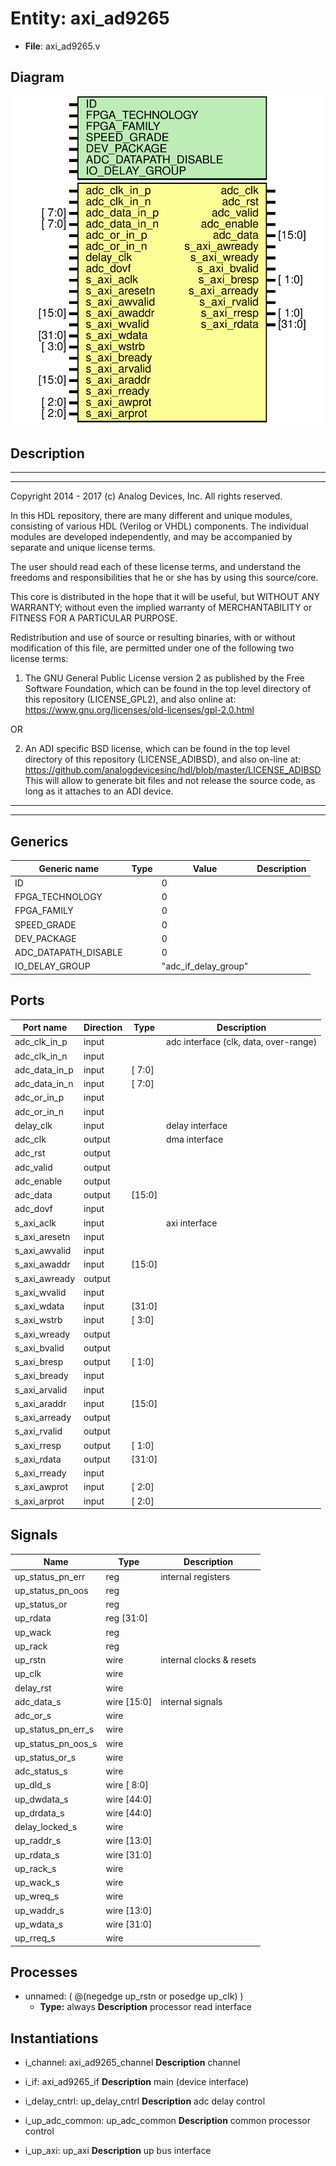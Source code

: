 # Entity: axi_ad9265

- **File**: axi_ad9265.v
## Diagram

![Diagram](axi_ad9265.svg "Diagram")
## Description

 ***************************************************************************
 ***************************************************************************
 Copyright 2014 - 2017 (c) Analog Devices, Inc. All rights reserved.

 In this HDL repository, there are many different and unique modules, consisting
 of various HDL (Verilog or VHDL) components. The individual modules are
 developed independently, and may be accompanied by separate and unique license
 terms.

 The user should read each of these license terms, and understand the
 freedoms and responsibilities that he or she has by using this source/core.

 This core is distributed in the hope that it will be useful, but WITHOUT ANY
 WARRANTY; without even the implied warranty of MERCHANTABILITY or FITNESS FOR
 A PARTICULAR PURPOSE.

 Redistribution and use of source or resulting binaries, with or without modification
 of this file, are permitted under one of the following two license terms:

   1. The GNU General Public License version 2 as published by the
      Free Software Foundation, which can be found in the top level directory
      of this repository (LICENSE_GPL2), and also online at:
      <https://www.gnu.org/licenses/old-licenses/gpl-2.0.html>

 OR

   2. An ADI specific BSD license, which can be found in the top level directory
      of this repository (LICENSE_ADIBSD), and also on-line at:
      https://github.com/analogdevicesinc/hdl/blob/master/LICENSE_ADIBSD
      This will allow to generate bit files and not release the source code,
      as long as it attaches to an ADI device.

 ***************************************************************************
 ***************************************************************************

## Generics

| Generic name         | Type | Value                | Description |
| -------------------- | ---- | -------------------- | ----------- |
| ID                   |      | 0                    |             |
| FPGA_TECHNOLOGY      |      | 0                    |             |
| FPGA_FAMILY          |      | 0                    |             |
| SPEED_GRADE          |      | 0                    |             |
| DEV_PACKAGE          |      | 0                    |             |
| ADC_DATAPATH_DISABLE |      | 0                    |             |
| IO_DELAY_GROUP       |      | "adc_if_delay_group" |             |
## Ports

| Port name     | Direction | Type   | Description                            |
| ------------- | --------- | ------ | -------------------------------------- |
| adc_clk_in_p  | input     |        |  adc interface (clk, data, over-range) |
| adc_clk_in_n  | input     |        |                                        |
| adc_data_in_p | input     | [ 7:0] |                                        |
| adc_data_in_n | input     | [ 7:0] |                                        |
| adc_or_in_p   | input     |        |                                        |
| adc_or_in_n   | input     |        |                                        |
| delay_clk     | input     |        |  delay interface                       |
| adc_clk       | output    |        |  dma interface                         |
| adc_rst       | output    |        |                                        |
| adc_valid     | output    |        |                                        |
| adc_enable    | output    |        |                                        |
| adc_data      | output    | [15:0] |                                        |
| adc_dovf      | input     |        |                                        |
| s_axi_aclk    | input     |        |  axi interface                         |
| s_axi_aresetn | input     |        |                                        |
| s_axi_awvalid | input     |        |                                        |
| s_axi_awaddr  | input     | [15:0] |                                        |
| s_axi_awready | output    |        |                                        |
| s_axi_wvalid  | input     |        |                                        |
| s_axi_wdata   | input     | [31:0] |                                        |
| s_axi_wstrb   | input     | [ 3:0] |                                        |
| s_axi_wready  | output    |        |                                        |
| s_axi_bvalid  | output    |        |                                        |
| s_axi_bresp   | output    | [ 1:0] |                                        |
| s_axi_bready  | input     |        |                                        |
| s_axi_arvalid | input     |        |                                        |
| s_axi_araddr  | input     | [15:0] |                                        |
| s_axi_arready | output    |        |                                        |
| s_axi_rvalid  | output    |        |                                        |
| s_axi_rresp   | output    | [ 1:0] |                                        |
| s_axi_rdata   | output    | [31:0] |                                        |
| s_axi_rready  | input     |        |                                        |
| s_axi_awprot  | input     | [ 2:0] |                                        |
| s_axi_arprot  | input     | [ 2:0] |                                        |
## Signals

| Name               | Type           | Description                |
| ------------------ | -------------- | -------------------------- |
| up_status_pn_err   | reg            |  internal registers        |
| up_status_pn_oos   | reg            |                            |
| up_status_or       | reg            |                            |
| up_rdata           | reg     [31:0] |                            |
| up_wack            | reg            |                            |
| up_rack            | reg            |                            |
| up_rstn            | wire           |  internal clocks & resets  |
| up_clk             | wire           |                            |
| delay_rst          | wire           |                            |
| adc_data_s         | wire [15:0]    |  internal signals          |
| adc_or_s           | wire           |                            |
| up_status_pn_err_s | wire           |                            |
| up_status_pn_oos_s | wire           |                            |
| up_status_or_s     | wire           |                            |
| adc_status_s       | wire           |                            |
| up_dld_s           | wire [ 8:0]    |                            |
| up_dwdata_s        | wire [44:0]    |                            |
| up_drdata_s        | wire [44:0]    |                            |
| delay_locked_s     | wire           |                            |
| up_raddr_s         | wire [13:0]    |                            |
| up_rdata_s         | wire [31:0]    |                            |
| up_rack_s          | wire           |                            |
| up_wack_s          | wire           |                            |
| up_wreq_s          | wire           |                            |
| up_waddr_s         | wire [13:0]    |                            |
| up_wdata_s         | wire [31:0]    |                            |
| up_rreq_s          | wire           |                            |
## Processes
- unnamed: ( @(negedge up_rstn or posedge up_clk) )
  - **Type:** always
**Description**
 processor read interface 
## Instantiations

- i_channel: axi_ad9265_channel
**Description**
 channel

- i_if: axi_ad9265_if
**Description**
 main (device interface)

- i_delay_cntrl: up_delay_cntrl
**Description**
 adc delay control

- i_up_adc_common: up_adc_common
**Description**
 common processor control

- i_up_axi: up_axi
**Description**
 up bus interface

